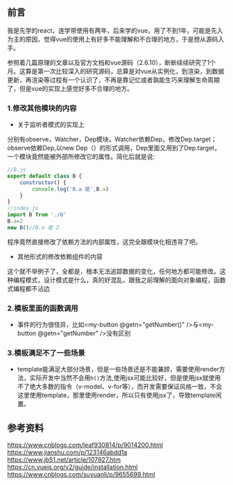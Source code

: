 ## 前言
我是先学的react，连学带使用有两年，后来学的vue，用了不到1年，可能是先入为主的原因，觉得vue的使用上有好多不能理解和不合理的地方，于是想从源码入手。

参照着几篇原理的文章以及官方文档和vue源码（2.6.10），断断续续研究了1个月。这算是第一次比较深入的研究源码，总算是对vue从实例化，到渲染，到数据更新，再渲染等过程有一个认识了，不再是靠记忆或者孰能生巧来理解生命周期了，但是vue的实现上感觉好多不合理的地方。
### 1.修改其他模块的内容
- 关于监听者模式的实现上

分别有observe，Watcher，Dep模块。Watcher依赖Dep，修改Dep.target；observe依赖Dep,以new Dep（）的形式调用，Dep里面又用到了Dep.target，一个模块竟然能被外部所修改它的属性。简化后就是说:
```javascript
//B.js
export default class B {
    constructor() {
        console.log('B.a 是',B.a)
    }
}
//index.js
import B from './B'
B.a=2
new B()//B.a 是 2
```
程序竟然直接修改了依赖方法的内部属性，这完全跟模块化相违背了吧。

- 其他形式的修改依赖组件的内容

这个就不举例子了，全都是，根本无法追踪数据的变化，任何地方都可能修改。这种编程模式，设计模式是什么，真的好混乱，跟我之前理解的面向对象编程，函数式编程都不沾边
### 2.模板里面的函数调用 
- 事件的行为很怪异，比如<my-button @getn="getNumber()" />与<my-button @getn="getNumber" />没有区别
### 3.模板满足不了一些场景
- template能满足大部分场景，但是一些场景还是不能兼顾，需要使用render方法，实际开发中当然不会用`h()`方法,使用jsx可能比较好，但是使用jsx就使用不了绝大多数的指令（v-model、v-for等），而开发需要保证风格一致，不会这里使用template，那里使用render，所以只有使用jsx了，导致template闲置。

## 参考资料
https://www.cnblogs.com/leaf930814/p/9014200.html
https://www.jianshu.com/p/123146abdd1a
https://www.jb51.net/article/107927.htm
https://cn.vuejs.org/v2/guide/installation.html
https://www.cnblogs.com/suyuanli/p/9655699.html
